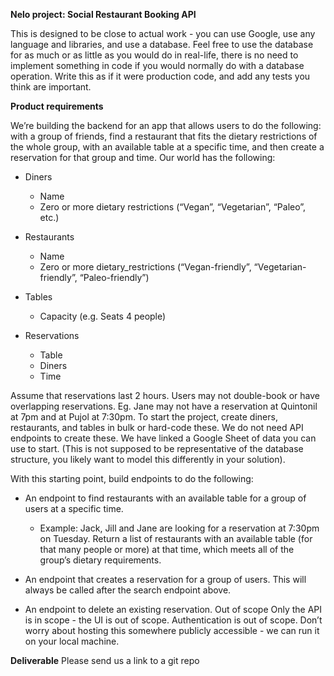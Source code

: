 **Nelo project: Social Restaurant Booking API**

This is designed to be close to actual work - you can use Google, use any language and
libraries, and use a database. Feel free to use the database for as much or as little as you
would do in real-life, there is no need to implement something in code if you would normally do
with a database operation. Write this as if it were production code, and add any tests you think
are important.

**Product requirements**

We’re building the backend for an app that allows users to do the following: with a group of
friends, find a restaurant that fits the dietary restrictions of the whole group, with an available
table at a specific time, and then create a reservation for that group and time.
Our world has the following:

- Diners
  - Name
  - Zero or more dietary restrictions (“Vegan”, “Vegetarian”, “Paleo”, etc.)
- Restaurants
  - Name
  - Zero or more dietary_restrictions (“Vegan-friendly”, “Vegetarian-friendly”,
“Paleo-friendly”)

- Tables
  - Capacity (e.g. Seats 4 people)

- Reservations
  - Table
  - Diners
  - Time

Assume that reservations last 2 hours. Users may not double-book or have overlapping
reservations. Eg. Jane may not have a reservation at Quintonil at 7pm and at Pujol at 7:30pm.
To start the project, create diners, restaurants, and tables in bulk or hard-code these. We do not
need API endpoints to create these. We have linked a Google Sheet of data you can use to
start. (This is not supposed to be representative of the database structure, you likely want to
model this differently in your solution).

With this starting point, build endpoints to do the following:
- An endpoint to find restaurants with an available table for a group of users at a specific
time.
  - Example: Jack, Jill and Jane are looking for a reservation at 7:30pm on Tuesday.
Return a list of restaurants with an available table (for that many people or more)
at that time, which meets all of the group’s dietary requirements.

- An endpoint that creates a reservation for a group of users. This will always be called
after the search endpoint above.

- An endpoint to delete an existing reservation.
  Out of scope
  Only the API is in scope - the UI is out of scope. Authentication is out of scope. Don’t worry
about hosting this somewhere publicly accessible - we can run it on your local machine.

**Deliverable**
Please send us a link to a git repo
